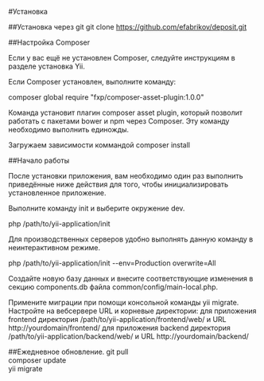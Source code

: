 #Установка

##Установка через git
git clone https://github.com/efabrikov/deposit.git

##Настройка Composer

Если у вас ещё не установлен Composer, следуйте инструкциям в разделе установка Yii.

Если Composer установлен, выполните команду:

composer global require "fxp/composer-asset-plugin:1.0.0"

Команда установит плагин composer asset plugin, который позволит работать с пакетами bower и npm через Composer. Эту команду необходимо выполнить единожды. 

Загружаем зависимости коммандой composer install

##Начало работы

После установки приложения, вам необходимо один раз выполнить приведённые ниже действия для того, чтобы инициализировать установленное приложение.

Выполните команду init и выберите окружение dev.

php /path/to/yii-application/init

Для производственных серверов удобно выполнять данную команду в неинтерактивном режиме.

php /path/to/yii-application/init --env=Production overwrite=All

Создайте новую базу данных и внесите соответствующие изменения в секцию components.db файла common/config/main-local.php.

Примените миграции при помощи консольной команды yii migrate.
Настройте на вебсервере URL и корневые директории:
для приложения frontend директория /path/to/yii-application/frontend/web/ и URL http://yourdomain/frontend/
для приложения backend директория /path/to/yii-application/backend/web/ и URL http://yourdomain/backend/

##Ежедневное обновление.
git pull <br/>
composer update <br/>
yii migrate <br/>
